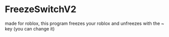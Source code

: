 # FreezeSwitchV2
made for roblox, this program freezes your roblox and unfreezes with the ~ key (you can change it)
